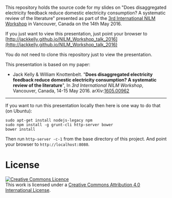 This repository holds the source code for my slides on "Does
disaggregated electricity feedback reduce domestic electricity
consumption? A systematic review of the literature" presented as part
of the
[3rd International NILM Workshop](http://nilmworkshop.org/2016/index.html)
in Vancouver, Canada on the 14th May 2016.

If you just want to view this presentation, just point your browser to
[http://jackkelly.github.io/NILM_Workshop_talk_2016](http://jackkelly.github.io/NILM_Workshop_talk_2016)

You do not need to clone this repository just to view the
presentation.

This presentation is based on my paper:

* Jack Kelly & William Knottenbelt. "**Does disaggregated electricity
feedback reduce domestic electricity consumption? A systematic review
of the literature**", In *3rd International NILM Workshop*, Vancouver,
Canada, 14-15 May 2016. arXiv:[1605.00962](http://arxiv.org/abs/1605.00962)

---

If you want to run this presentation locally then here is one way to
do that (on Ubuntu):

```
sudo apt-get install nodejs-legacy npm
sudo npm install -g grunt-cli http-server bower
bower install
```

Then run `http-server -c-1` from the base directory of this project.
And point your browser to `http://localhost:8080`.

# License

<a rel="license" href="http://creativecommons.org/licenses/by/4.0/"><img alt="Creative Commons Licence" style="border-width:0" src="https://i.creativecommons.org/l/by/4.0/88x31.png" /></a><br />This work is licensed under a <a rel="license" href="http://creativecommons.org/licenses/by/4.0/">Creative Commons Attribution 4.0 International License</a>.
